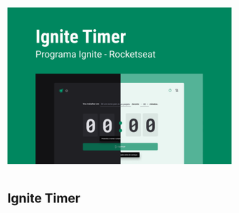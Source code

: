 <div align="center">
<a href=""></a>
<br/> <br/>
<img src ="./.github/capa.svg" > <br/>
</div>

<br/>

# Ignite Timer



